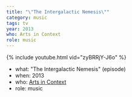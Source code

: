 ```yaml
---
title: "\"The Intergalactic Nemesis\""
category: music
tags: tv
year: 2013
who: Arts in Context
role: music
---
```

{% include youtube.html vid="zyBRRjY-J6o" %}
* what: "The Intergalactic Nemesis" (episode)
* when: 2013
* who: [Arts in Context](http://klru.org/artsincontext/)
* role: music
